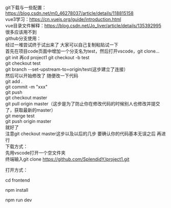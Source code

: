 git下载与一些配置：https://blog.csdn.net/m0_46278037/article/details/118815158  
vue3学习：https://cn.vuejs.org/guide/introduction.html  
vue目录文件解释：https://blog.csdn.net/Jo_liver/article/details/135392995 很多应该用不到  
github分支使用：  
经过一堆尝试终于试出来了 大家可以自己复制粘贴试一下   
首先在项目code页面中增加一个分支名为test，然后打开vscode，git clone...  
git init  再cd project1
git checkout -b test  
git checkout test  
git branch --set-upstream-to=origin/test(这步建立了连接）  
然后可以开始修改了  随便改一下代码  
git add .  
git commit -m "xxx"  
git push  
git checkout master  
git pull origin master（这步是为了防止你在修改代码的时候别人也修改并提交了，获取最新的master）  
git merge test  
git push origin master  
就好了  
注意git checkout master这步以及以后的几步 要确认你的代码基本无误之后 再进行  
下载方式：  
先用vscode打开一个空文件夹  
终端输入git clone https://github.com/SplendidY/project1.git  

打开方式：

cd frontend

npm install  
  
npm run dev 
